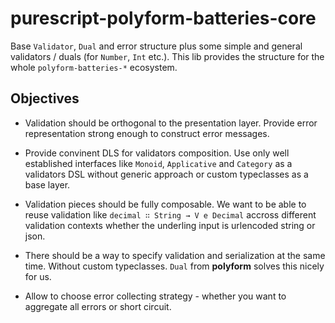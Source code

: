 # purescript-polyform-batteries-core

Base `Validator`, `Dual` and error structure plus some simple and general validators / duals (for `Number`, `Int` etc.). This lib provides the structure for the whole `polyform-batteries-*` ecosystem.

## Objectives

* Validation should be orthogonal to the presentation layer. Provide error representation strong enough to construct error messages.

* Provide convinent DLS for validators composition. Use only well established interfaces like `Monoid`, `Applicative` and `Category` as a validators DSL without generic approach or custom typeclasses as a base layer.

* Validation pieces should be fully composable. We want to be able to reuse validation like `decimal ∷ String → V e Decimal` accross different validation contexts whether the underling input is urlencoded string or json.

* There should be a way to specify validation and serialization at the same time. Without custom typeclasses. `Dual` from __polyform__ solves this nicely for us.

* Allow to choose error collecting strategy - whether you want to aggregate all errors or short circuit.

